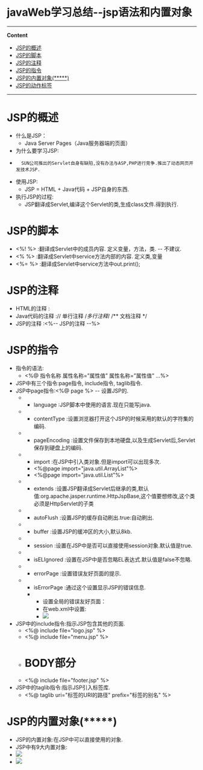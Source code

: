 # javaWeb学习总结--jsp语法和内置对象

----
**Content**

-	[JSP的概述](#JSP的概述)
-	[JSP的脚本](#JSP的脚本)
-	[JSP的注释](#JSP的注释)
-	[JSP的指令](#JSP的指令)
-	[JSP的内置对象(*****)](#JSP的内置对象(*****))
-	[JSP的动作标签](#JSP的动作标签)

----

# JSP的概述
-	什么是JSP：
	-	 Java Server Pages（Java服务器端的页面）
-	为什么要学习JSP:
-		SUN公司推出的Servlet自身有缺陷,没有办法与ASP,PHP进行竞争.推出了动态网页开发技术JSP.
-	使用JSP:
	-	 JSP = HTML + Java代码 + JSP自身的东西.
-	执行JSP的过程:
	-	 JSP翻译成Servlet,编译这个Servlet的类,生成class文件.得到执行.
# JSP的脚本
-	<%!   %>		:翻译成Servlet中的成员内容. 定义变量，方法，类. -- 不建议.
-	<%    %>		:翻译成Servlet中service方法内部的内容. 定义类,变量 
-	<%=   %>		:翻译成Servlet中service方法中out.print();
# JSP的注释
-	HTML的注释		:<!-- 注释 -->
-	Java代码的注释	:// 单行注释 /*多行注释*/ /** 文档注释 */
-	JSP的注释		:<%-- JSP的注释 --%>
# JSP的指令
-	指令的语法:
	-	<%@ 指令名称 属性名称=”属性值” 属性名称=”属性值” ...%>
-	JSP中有三个指令:page指令, include指令, taglib指令.
-	JSP中page指令:<%@ page %> -- 设置JSP的.
	-	* language		:JSP脚本中使用的语言.现在只能写java.
	-	* contentType	:设置浏览器打开这个JSP的时候采用的默认的字符集的编码.
	-	* pageEncoding	:设置文件保存到本地硬盘,以及生成Servlet后,Servlet保存到硬盘上的编码.
	-	* import		:在JSP中引入类对象.但是import可以出现多次.
		-	<%@page import="java.util.ArrayList"%>
	    -	<%@page import="java.util.List"%>
	-	* extends		:设置JSP翻译成Servlet后继承的类,默认值:org.apache.jasper.runtime.HttpJspBase,这个值要想修改,这个类必须是HttpServlet的子类
	-	* autoFlush		:设置JSP的缓存自动刷出.true:自动刷出.
	-	* buffer		:设置JSP的缓冲区的大小,默认8kb.
	-	* session		:设置在JSP中是否可以直接使用session对象.默认值是true.
	-	* isELIgnored	:设置在JSP中是否忽略EL表达式.默认值是false不忽略.
	-	* errorPage		:设置错误友好页面的提示.
	-	* isErrorPage	:通过这个设置显示JSP的错误信息.
		-	* 设置全局的错误友好页面：
        	* 在web.xml中设置:
        	* ![](http://i.imgur.com/goqUDLo.png)
-	JSP中的include指令:指示JSP包含其他的页面.
	-	<%@ include file="logo.jsp" %>
	-	<%@ include file="menu.jsp" %>
	-	<h1>BODY部分</h1>
	-	<%@ include file="footer.jsp" %>
-	JSP中的taglib指令:指示JSP引入标签库.
	-	<%@ taglib uri="标签的URI的路径" prefix="标签的别名" %>
# JSP的内置对象(*****)
-	JSP的内置对象:在JSP中可以直接使用的对象.
-	JSP中有9大内置对象:
-	![](http://i.imgur.com/pCTR3Br.png)
-	![](http://i.imgur.com/hl9Ym39.png)